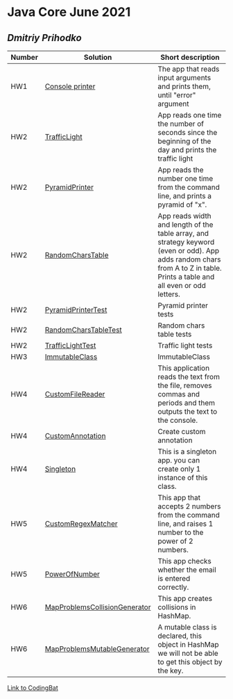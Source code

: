 # Java Core June 2021

## *Dmitriy Prihodko*

| Number | Solution  | Short description
| --- | --- | --- |
| HW1 | [Console printer](./src/main/java/homework_1) | The app that reads input arguments and prints them, until "error" argument |
| HW2 | [TrafficLight](./src/main/java/homework_2/traffic_light) | App reads one time the number of seconds since the beginning of the day and prints the traffic light|
| HW2 | [PyramidPrinter](./src/main/java/homework_2/pyramid_printer) | App reads the number one time from the command line, and prints a pyramid of "x". |
| HW2 | [RandomCharsTable](./src/main/java/homework_2/random_chars_table) | App reads width and length of the table array, and strategy keyword (even or odd). App adds random chars from A to Z in table. Prints a table and all even or odd letters.  |
| HW2 | [PyramidPrinterTest](./src/test/java/homework_2/pyramid_printer) | Pyramid printer tests |
| HW2 | [RandomCharsTableTest](./src/test/java/homework_2/random_chars_table) | Random chars table tests |
| HW2 | [TrafficLightTest](./src/test/java/homework_2/traffic_light) | Traffic light tests|
| HW3 | [ImmutableClass](./src/test/java/homework_3/ImmutableClass) | ImmutableClass|
| HW4 | [CustomFileReader](./src/test/java/homework_4/custom_file_reader) | This application reads the text from the file, removes commas and periods and them outputs the text to the console. |
| HW4 | [CustomAnnotation](./src/test/java/homework_4/custom_annotation) | Create custom annotation|
| HW4 | [Singleton](./src/test/java/homework_4/singleton) | This is a singleton app. you can create only 1 instance of this class.|
| HW5 | [CustomRegexMatcher](./src/test/java/homework_5/custom_regex_matcher) | This app that accepts 2 numbers from the command line, and raises 1 number to the power of 2 numbers.|
| HW5 | [PowerOfNumber](./src/test/java/homework_4/power_of_number) | This app checks whether the email is entered correctly.|
| HW6 | [MapProblemsCollisionGenerator](./src/main/java/homework_6/map_problems_generator) | This app creates collisions in HashMap.|
| HW6 | [MapProblemsMutableGenerator](./src/main/java/homework_6/map_problems_generator) | A mutable class is declared, this object in HashMap we will not be able to get this object by the key. |


[Link to CodingBat](https://codingbat.com/done?user=bomba_25@mail.ru&tag=8601275236)

